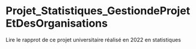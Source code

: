 # Projet_Statistiques_GestiondeProjetEtDesOrganisations
Lire le rapprot de ce projet universitaire réalisé en 2022 en statistiques
